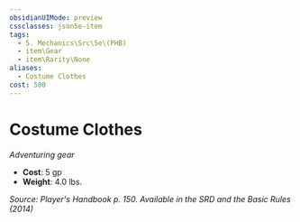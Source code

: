 ```yaml
---
obsidianUIMode: preview
cssclasses: json5e-item
tags:
  - 5. Mechanics\Src\5e\(PHB)
  - item\Gear
  - item\Rarity\None
aliases:
  - Costume Clothes
cost: 500
---
```

# Costume Clothes
*Adventuring gear*  

- **Cost**: 5 gp
- **Weight**: 4.0 lbs.

*Source: Player's Handbook p. 150. Available in the <span title='Systems Reference Document (5.1)'>SRD</span> and the Basic Rules (2014)*
